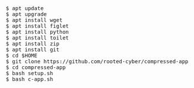 <pre>
 $ apt update
 $ apt upgrade
 $ apt install wget
 $ apt install figlet
 $ apt install python
 $ apt install toilet
 $ apt install zip
 $ apt install git
 $ cd $HOME
 $ git clone https://github.com/rooted-cyber/compressed-app
 $ cd compressed-app
 $ bash setup.sh
 $ bash c-app.sh
 </pre>